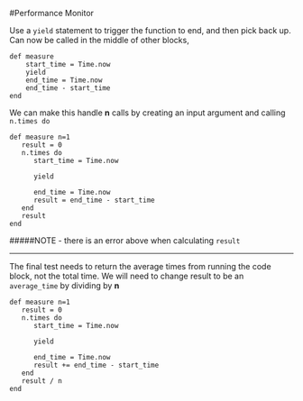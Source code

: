 #Performance Monitor

Use a `yield` statement to trigger the function to end, and then pick back up. Can now be called in the middle of other blocks,

	def measure
		start_time = Time.now
		yield
		end_time = Time.now
		end_time - start_time
	end
	
We can make this handle __n__ calls by creating an input argument and calling `n.times do`

	def measure n=1
	   result = 0
	   n.times do
	      start_time = Time.now
	
	      yield
	      
	      end_time = Time.now
	      result = end_time - start_time
	   end
	   result
	end
	
#####NOTE - there is an error above when calculating `result`
- - -

The final test needs to return the average times from running the code block, not the total time. We will need to change result to be an `average_time` by dividing by __n__

	def measure n=1
	   result = 0
	   n.times do
	      start_time = Time.now
	
	      yield
	      
	      end_time = Time.now
	      result += end_time - start_time
	   end
	   result / n
	end